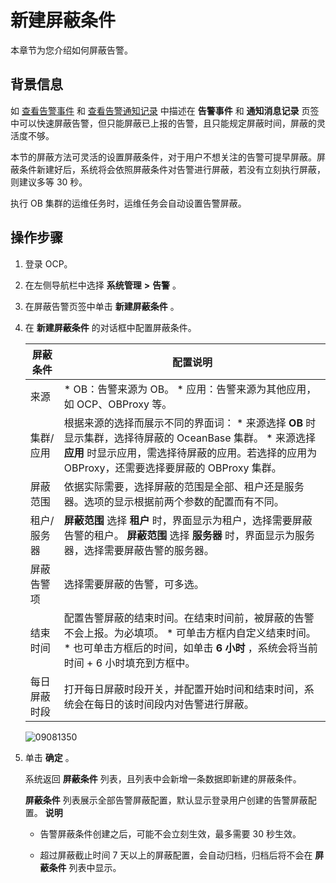 新建屏蔽条件 
===========================

本章节为您介绍如何屏蔽告警。

背景信息 
-------------------------

如 [查看告警事件](/zh-CN/3.ob-cloud-platform/10.use-alert-management/12.view-alert-events.md) 和 [查看告警通知记录](/zh-CN/3.ob-cloud-platform/10.use-alert-management/13.view-alert-notification-records.md) 中描述在 **告警事件** 和 **通知消息记录** 页签中可以快速屏蔽告警，但只能屏蔽已上报的告警，且只能规定屏蔽时间，屏蔽的灵活度不够。

本节的屏蔽方法可灵活的设置屏蔽条件，对于用户不想关注的告警可提早屏蔽。屏蔽条件新建好后，系统将会依照屏蔽条件对告警进行屏蔽，若没有立刻执行屏蔽，则建议多等 30 秒。

执行 OB 集群的运维任务时，运维任务会自动设置告警屏蔽。

操作步骤 
-------------------------

1. 登录 OCP。

   

2. 在左侧导航栏中选择 **系统管理** **\>** **告警** 。

   

3. 在屏蔽告警页签中单击 **新建屏蔽条件** 。

   

4. 在 **新建屏蔽条件** 的对话框中配置屏蔽条件。

   

   |  屏蔽条件  |                                                                                                                  配置说明                                                                                                                  |
   |--------|----------------------------------------------------------------------------------------------------------------------------------------------------------------------------------------------------------------------------------------|
   | 来源     | * OB：告警来源为 OB。   * 应用：告警来源为其他应用，如 OCP、OBProxy 等。                                                                                                    |
   | 集群/应用  | 根据来源的选择而展示不同的界面词： * 来源选择 **OB** 时显示集群，选择待屏蔽的 OceanBase 集群。   * 来源选择 **应用** 时显示应用，需选择待屏蔽的应用。若选择的应用为 OBProxy，还需要选择要屏蔽的 OBProxy 集群。    |
   | 屏蔽范围   | 依据实际需要，选择屏蔽的范围是全部、租户还是服务器。选项的显示根据前两个参数的配置而有不同。                                                                                                                                                                                         |
   | 租户/服务器 | **屏蔽范围** 选择 **租户** 时，界面显示为租户，选择需要屏蔽告警的租户。 **屏蔽范围** 选择 **服务器** 时，界面显示为服务器，选择需要屏蔽告警的服务器。                                                                                                                                 |
   | 屏蔽告警项  | 选择需要屏蔽的告警，可多选。                                                                                                                                                                                                                         |
   | 结束时间   | 配置告警屏蔽的结束时间。在结束时间前，被屏蔽的告警不会上报。为必填项。 * 可单击方框内自定义结束时间。   * 也可单击方框后的时间，如单击 **6 小时** ，系统会将当前时间 + 6 小时填充到方框中。                            |
   | 每日屏蔽时段 | 打开每日屏蔽时段开关，并配置开始时间和结束时间，系统会在每日的该时间段内对告警进行屏蔽。                                                                                                                                                                                           |

   

   ![09081350](https://help-static-aliyun-doc.aliyuncs.com/assets/img/zh-CN/5997381361/p324598.png)
   




<!-- -->

5. 单击 **确定** 。

   系统返回 **屏蔽条件** 列表，且列表中会新增一条数据即新建的屏蔽条件。

   **屏蔽条件** 列表展示全部告警屏蔽配置，默认显示登录用户创建的告警屏蔽配置。
   **说明**

   
   * 告警屏蔽条件创建之后，可能不会立刻生效，最多需要 30 秒生效。

     
   
   * 超过屏蔽截止时间 7 天以上的屏蔽配置，会自动归档，归档后将不会在 **屏蔽条件** 列表中显示。

     
   

   
   



